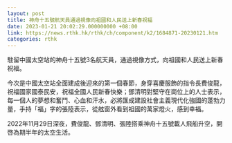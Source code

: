 ```yaml
---
layout: post
title: 神舟十五號航天員通過視像向祖國和人民送上新春祝福
date: 2023-01-21 20:02:29.000000000 +08:00
link: https://news.rthk.hk/rthk/ch/component/k2/1684871-20230121.htm
categories: rthk
---
```


駐留中國太空站的神舟十五號3名航天員，通過視像方式，向祖國和人民送上新春祝福。

今次是中國太空站全面建成後迎來的第一個春節，身穿喜慶服飾的指令長費俊龍，祝福國家國泰民安，祝福全國人民新春快樂；鄧清明對堅守在崗位上的人士表示，每一個人的夢想和奮鬥、心血和汗水，必將匯成建設社會主義現代化強國的蓬勃力量，手持「福」字的張陸表示，從舷窗外看到祖國的萬家燈火，感到幸福。

2022年11月29日深夜，費俊龍、鄧清明、張陸搭乘神舟十五號載人飛船升空，開啓為期半年的太空生活。
